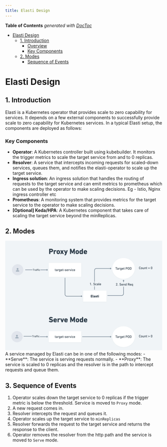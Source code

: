 ```yaml
---
title: Elasti Design
---
```


<!-- START doctoc generated TOC please keep comment here to allow auto update -->
<!-- DON'T EDIT THIS SECTION, INSTEAD RE-RUN doctoc TO UPDATE -->
**Table of Contents**  *generated with [DocToc](https://github.com/thlorenz/doctoc)*

- [Elasti Design](#elasti-design)
  - [1. Introduction](#1-introduction)
    - [Overview](#overview)
    - [Key Components](#key-components)
  - [2. Modes](#2-modes)
    - [Sequence of Events](#sequence-of-events)

<!-- END doctoc generated TOC please keep comment here to allow auto update -->

# Elasti Design

## 1. Introduction
Elasti is a Kubernetes operator that provides scale to zero capability for services. It depends on a few external components to successfully provide scale to zero capability for Kubernetes services. In a typical Elasti setup, the components are deployed as follows:

### Key Components
- **Operator**: A Kubernetes controller built using kubebuilder. It monitors the trigger metrics to scale the target service from and to 0 replicas.
- **Resolver**: A service that intercepts incoming requests for scaled-down services, queues them, and notifies the elasti-operator to scale up the target service.
- **Ingress solution**: An ingress solution that handles the routing of requests to the target service and can emit metrics to prometheus which can be used by the operator to make scaling decisions. Eg - Istio, Nginx ingress controller etc
- **Prometheus**: A monitoring system that provides metrics for the target service to the operator to make scaling decisions.
- **[Optional] Keda/HPA**: A Kubernetes component that takes care of scaling the target service beyond the minReplicas.

## 2. Modes
<div align="center">
<img src="./assets/modes.png" width="1000px">
</div>
A service managed by Elasti can be in one of the following modes:
- **Serve**: The service is serving requests normally.
- **Proxy**: The service is scaled to 0 replicas and the resolver is in the path to intercept requests and queue them.

## 3. Sequence of Events

1. Operator scales down the target service to 0 replicas if the trigger metric is below the threshold. Service is moved to `Proxy` mode.
2. A new request comes in.
3. Resolver intercepts the request and queues it.
4. Operator scales up the target service to `minReplicas`
5. Resolver forwards the request to the target service and returns the response to the client.
5. Operator removes the resolver from the http path and the service is moved to `Serve` mode.
